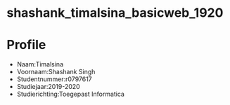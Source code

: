 # shashank_timalsina_basicweb_1920
<h1>Profile</h1>
<ul>
  <li>Naam:Timalsina</li>
  <li>Voornaam:Shashank Singh</li>
  <li>Studentnummer:r0797617</li>
  <li>Studiejaar:2019-2020</li>
  <li>Studierichting:Toegepast Informatica</li>
</ul>  
  
